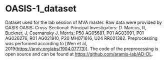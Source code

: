 # OASIS-1_dataset

Dataset used for the lab session of MVA master.
Raw data were provided by OASIS OASIS: Cross-Sectional: Principal Investigators: D. Marcus, R, Buckner, J, Csernansky J. Morris; P50 AG05681, P01 AG03991, P01 AG026276, R01 AG021910, P20 MH071616, U24 RR021382.
Preprocessing was performed according to [Wen et al, 2019(https://arxiv.org/abs/1904.07773)]. The code of the preprocessing is open source and can be found at <https://github.com/aramis-lab/AD-DL>.
